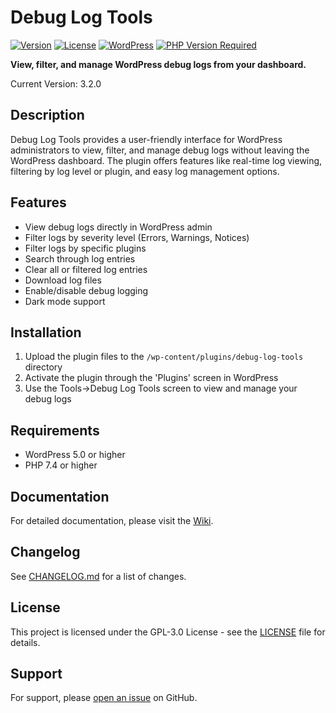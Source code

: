# Debug Log Tools

[![Version](https://img.shields.io/badge/version-3.1.6-blue.svg?style=flat-square)](https://github.com/saqibj/debug-log-tools)
[![License](https://img.shields.io/badge/license-GPL--3.0-blue.svg?style=flat-square)](https://www.gnu.org/licenses/gpl-3.0.txt)
[![WordPress](https://img.shields.io/badge/WordPress-Plugin-0073aa.svg?style=flat-square&logo=wordpress)](https://wordpress.org/)
[![PHP Version Required](https://img.shields.io/badge/php-%3E%3D7.4-8892BF.svg?style=flat-square)](https://php.net/)

**View, filter, and manage WordPress debug logs from your dashboard.**

Current Version: 3.2.0

## Description

Debug Log Tools provides a user-friendly interface for WordPress administrators to view, filter, and manage debug logs without leaving the WordPress dashboard. The plugin offers features like real-time log viewing, filtering by log level or plugin, and easy log management options.

## Features

- View debug logs directly in WordPress admin
- Filter logs by severity level (Errors, Warnings, Notices)
- Filter logs by specific plugins
- Search through log entries
- Clear all or filtered log entries
- Download log files
- Enable/disable debug logging
- Dark mode support

## Installation

1. Upload the plugin files to the `/wp-content/plugins/debug-log-tools` directory
2. Activate the plugin through the 'Plugins' screen in WordPress
3. Use the Tools->Debug Log Tools screen to view and manage your debug logs

## Requirements

- WordPress 5.0 or higher
- PHP 7.4 or higher

## Documentation

For detailed documentation, please visit the [Wiki](https://github.com/saqibj/debug-log-tools/wiki).

## Changelog

See [CHANGELOG.md](CHANGELOG.md) for a list of changes.

## License

This project is licensed under the GPL-3.0 License - see the [LICENSE](LICENSE) file for details.

## Support

For support, please [open an issue](https://github.com/saqibj/debug-log-tools/issues) on GitHub.
